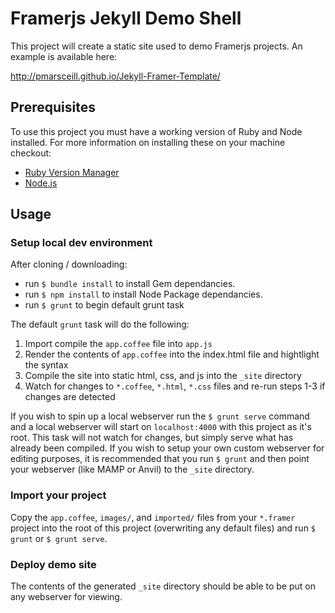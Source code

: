 Framerjs Jekyll Demo Shell
==========================

This project will create a static site used to demo Framerjs projects. An example is available here:

http://pmarsceill.github.io/Jekyll-Framer-Template/

## Prerequisites

To use this project you must have a working version of Ruby and Node installed. For more information on installing these on your machine checkout:

* [Ruby Version Manager](https://rvm.io/)
* [Node.js](http://nodejs.org/)

## Usage

### Setup local dev environment

After cloning / downloading:

* run `$ bundle install` to install Gem dependancies.
* run `$ npm install` to install Node Package dependancies.
* run `$ grunt` to begin default grunt task

The default `grunt` task will do the following:

1. Import compile the `app.coffee` file into `app.js`
2. Render the contents of `app.coffee` into the index.html file and hightlight the syntax
3. Compile the site into static html, css, and js into the `_site` directory
4. Watch for changes to `*.coffee`, `*.html`, `*.css` files and re-run steps 1-3 if changes are detected

If you wish to spin up a local webserver run the `$ grunt serve` command and a local webserver will start on `localhost:4000` with this project as it's root. This task will not watch for changes, but simply serve what has already been compiled. If you wish to setup your own custom webserver for editing purposes, it is recommended that you run `$ grunt` and then point your webserver (like MAMP or Anvil) to the `_site` directory.

### Import your project

Copy the `app.coffee`, `images/`, and `imported/` files from your `*.framer` project into the root of this project (overwriting any default files) and run `$ grunt` or `$ grunt serve`.

### Deploy demo site

The contents of the generated `_site` directory should be able to be put on any webserver for viewing.
